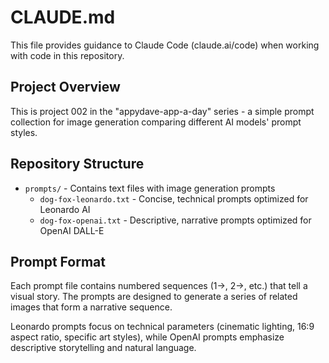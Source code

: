 # CLAUDE.md

This file provides guidance to Claude Code (claude.ai/code) when working with code in this repository.

## Project Overview

This is project 002 in the "appydave-app-a-day" series - a simple prompt collection for image generation comparing different AI models' prompt styles.

## Repository Structure

- `prompts/` - Contains text files with image generation prompts
  - `dog-fox-leonardo.txt` - Concise, technical prompts optimized for Leonardo AI
  - `dog-fox-openai.txt` - Descriptive, narrative prompts optimized for OpenAI DALL-E

## Prompt Format

Each prompt file contains numbered sequences (1→, 2→, etc.) that tell a visual story. The prompts are designed to generate a series of related images that form a narrative sequence.

Leonardo prompts focus on technical parameters (cinematic lighting, 16:9 aspect ratio, specific art styles), while OpenAI prompts emphasize descriptive storytelling and natural language.